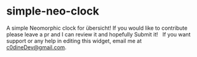 # simple-neo-clock
 A simple Neomorphic clock for übersicht!
 If you would like to contribute please leave a pr and I can review it and hopefully Submit it!  
 If you want support or any help in editing this widget, email me at [c0dineDev@gmail.com](mailto://c0dineDev@gmail.com).
